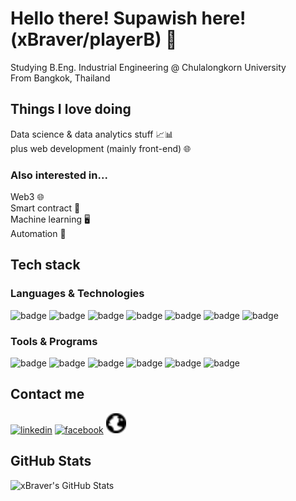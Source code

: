 # Hello there! Supawish here! (xBraver/playerB) 🥰

Studying B.Eng. Industrial Engineering @ Chulalongkorn University  
From Bangkok, Thailand  

## Things I love doing
Data science & data analytics stuff 📈📊  
plus web development (mainly front-end) 🌐  

### Also interested in...  
Web3 🌐  
Smart contract 📃  
Machine learning 🖥️  
Automation 🤖  

## Tech stack

### Languages & Technologies
![badge](https://img.shields.io/badge/-Python-3776AB?logo=python&logoColor=white&style=for-the-badge)
![badge](https://img.shields.io/badge/-C%23-512BD4?logo=c-sharp&logoColor=white&style=for-the-badge)
![badge](https://img.shields.io/badge/-PHP-777BB4?logo=php&logoColor=white&style=for-the-badge)
![badge](https://img.shields.io/badge/-ReactJS-61DAFB?logo=react&logoColor=black&style=for-the-badge)
![badge](https://img.shields.io/badge/-JavaScript-F7DF1E?logo=javascript&logoColor=black&style=for-the-badge)
![badge](https://img.shields.io/badge/-HTML-E34F26?logo=html5&logoColor=white&style=for-the-badge)
![badge](https://img.shields.io/badge/-CSS-1572B6?logo=css3&logoColor=white&style=for-the-badge)

### Tools & Programs
![badge](https://img.shields.io/badge/-GIT-F05032?logo=git&logoColor=white&style=for-the-badge)
![badge](https://img.shields.io/badge/-VSCode-007ACC?logo=visual-studio-code&logoColor=white&style=for-the-badge)
![badge](https://img.shields.io/badge/-phpMyAdmin-6C78AF?logo=phpmyadmin&logoColor=white&style=for-the-badge)
![badge](https://img.shields.io/badge/-MySQL-4479A1?logo=mysql&logoColor=white&style=for-the-badge)
![badge](https://img.shields.io/badge/-PostgreSQL-4169E1?logo=postgresql&logoColor=white&style=for-the-badge)
![badge](https://img.shields.io/badge/-Tableau-E97627?logo=tableau&logoColor=white&style=for-the-badge)

## Contact me 
[<img height="32" width="32" src="https://cdn.jsdelivr.net/npm/simple-icons@v6/icons/linkedin.svg" alt="linkedin"/>](https://www.linkedin.com/in/supawishkanok/)
[<img height="32" width="32" src="https://cdn.jsdelivr.net/npm/simple-icons@v6/icons/facebook.svg" alt="facebook"/>](https://www.facebook.com/skbraver/)
[<img height="32" width="32" src="https://raw.githubusercontent.com/iconic/open-iconic/master/svg/globe.svg" alt="website"/>](https://www.supawishkanok.com/)


## GitHub Stats
<img src="https://github-readme-stats.vercel.app/api?username=playerB" alt="xBraver's GitHub Stats">
